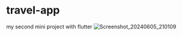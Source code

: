 # travel-app
my second mini project with flutter
![Screenshot_20240605_210109](https://github.com/hosseinsadooghi/travel-app/assets/78034360/05a7ed68-f344-42db-88d0-eacd60a604a3)
